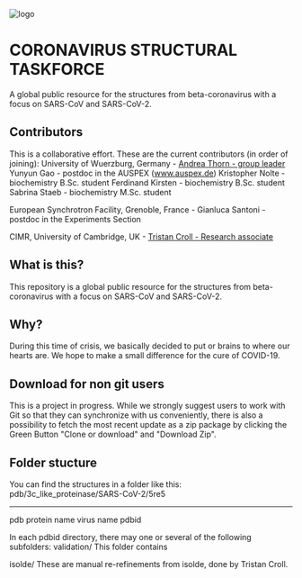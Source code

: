 ![logo](https://github.com/thorn-lab/coronavirus_structural_task_force/blob/master/outreach/banner.png)

# CORONAVIRUS STRUCTURAL TASKFORCE

A global public resource for the structures from beta-coronavirus with a focus on SARS-CoV and SARS-CoV-2.

## Contributors

This is a collaborative effort. These are the current contributors (in order of joining):
University of Wuerzburg, Germany -
[Andrea Thorn - group leader](https://www.uni-wuerzburg.de/en/rvz/research/associated-research-groups/thorn-group/)
Yunyun Gao - postdoc in the AUSPEX (www.auspex.de)
Kristopher Nolte - biochemistry B.Sc. student
Ferdinand Kirsten - biochemistry B.Sc. student
Sabrina Staeb - biochemistry M.Sc. student

European Synchrotron Facility, Grenoble, France -
Gianluca Santoni - postdoc in the Experiments Section

CIMR, University of Cambridge, UK -
[Tristan Croll - Research associate](https://isolde.cimr.cam.ac.uk/what-isolde/)


## What is this?

This repository is a global public resource for the structures from beta-coronavirus with a focus on SARS-CoV and SARS-CoV-2.


## Why?

During this time of crisis, we basically decided to put or brains to where our hearts are. We hope to make a small difference for the cure of COVID-19.


## Download for non git users

This is a project in progress. While we strongly suggest users to work with Git so that they can synchronize with us conveniently, there is also a possibility to fetch the most recent update as a zip package by clicking the Green Button "Clone or download" and "Download Zip".

## Folder stucture

You can find the structures in a folder like this:
pdb/3c_like_proteinase/SARS-CoV-2/5re5
___ __________________ __________ ____
pdb  protein name      virus name pdbid

In each pdbid directory, there may one or several of the following subfolders:
validation/
This folder contains 

isolde/
These are manual re-refinements from isolde, done by Tristan Croll.


